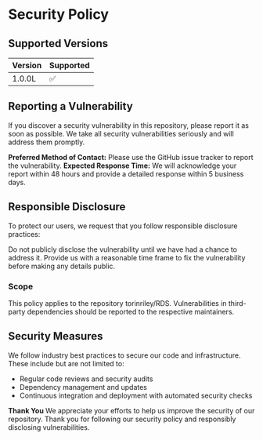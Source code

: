 # Security Policy

## Supported Versions

| Version | Supported          |
| ------- | ------------------ |
| 1.0.0L   | :white_check_mark: |

## Reporting a Vulnerability

If you discover a security vulnerability in this repository, please report it as soon as possible. We take all security vulnerabilities seriously and will address them promptly.

**Preferred Method of Contact:** Please use the GitHub issue tracker to report the vulnerability.
**Expected Response Time:** We will acknowledge your report within 48 hours and provide a detailed response within 5 business days.

## Responsible Disclosure
To protect our users, we request that you follow responsible disclosure practices:

Do not publicly disclose the vulnerability until we have had a chance to address it.
Provide us with a reasonable time frame to fix the vulnerability before making any details public.

### Scope
This policy applies to the repository torinriley/RDS. Vulnerabilities in third-party dependencies should be reported to the respective maintainers.

## Security Measures
We follow industry best practices to secure our code and infrastructure. These include but are not limited to:

- Regular code reviews and security audits
- Dependency management and updates
- Continuous integration and deployment with automated security checks

**Thank You**
We appreciate your efforts to help us improve the security of our repository. Thank you for following our security policy and responsibly disclosing vulnerabilities.
